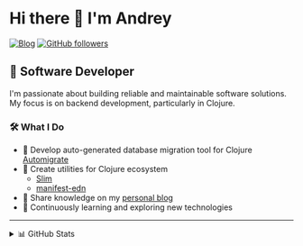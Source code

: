 # Hi there 👋 I'm Andrey

[![Blog](https://img.shields.io/badge/Blog-bogoyavlensky.com-blue)](https://bogoyavlensky.com)
[![GitHub followers](https://img.shields.io/github/followers/abogoyavlensky?label=Follow&style=social)](https://github.com/abogoyavlensky)

## 🌊 Software Developer 

I'm passionate about building reliable and maintainable software solutions. My focus is on backend development, particularly in Clojure.

### 🛠️ What I Do

- 🔧 Develop auto-generated database migration tool for Clojure [Automigrate](https://github.com/abogoyavlensky/automigrate)
- 🚀 Create utilities for Clojure ecosystem
  - [Slim](https://github.com/abogoyavlensky/slim)
  - [manifest-edn](https://github.com/abogoyavlensky/manifest-edn)
- 📝 Share knowledge on my [personal blog](https://bogoyavlensky.com)
- 🌱 Continuously learning and exploring new technologies

---

<details>
<summary>📊 GitHub Stats</summary>
<br>
<img src="https://github-readme-stats.vercel.app/api?username=abogoyavlensky&show_icons=true&theme=default" alt="GitHub Stats" />
</details>
